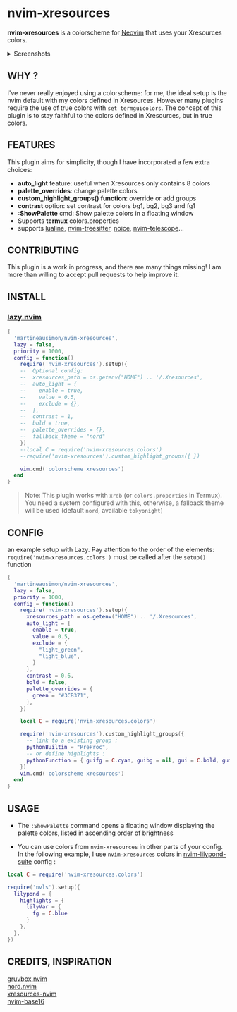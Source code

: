 # nvim-xresources

**nvim-xresources** is a colorscheme for [Neovim](https://github.com/neovim/neovim) that uses your Xresources colors.

<details>
<summary>Screenshots</summary>

* with Nord Xresources:

<p align="center">
<img src="https://user-images.githubusercontent.com/89019438/260228482-b3813460-0361-4484-a7cd-9c06df0e3dfd.png" style="max-width: 70%;">
</p>

* with a kind of Gruvbox Xresources:

<p align="center">
<img src="https://user-images.githubusercontent.com/89019438/260228595-bae7713a-d58d-43a4-9fc0-18eef2f02ea7.png" style="max-width: 70%;">
</p>

* with Manjaro i3wm Xresources:

<p align="center">
<img src="https://user-images.githubusercontent.com/89019438/260228869-4163230d-2f5a-41a7-9b64-05e50c17dff9.png" style="max-width: 70%;">
</p>
</details>

## WHY ?

I've never really enjoyed using a colorscheme: for me, the ideal setup is the nvim default with my colors defined in Xresources. However many plugins require the use of true colors with `set termguicolors`. The concept of this plugin is to stay faithful to the colors defined in Xresources, but in true colors.

## FEATURES

This plugin aims for simplicity, though I have incorporated a few extra choices:

* **auto_light** feature: useful when Xresources only contains 8 colors
* **palette_overrides**: change palette colors
* **custom_highlight_groups() function**: override or add groups
* **contrast** option: set contrast for colors bg1, bg2, bg3 and fg1
* **:ShowPalette** cmd: Show palette colors in a floating window
* Supports **termux** colors.properties
* supports [lualine](https://github.com/nvim-lualine/lualine.nvim), [nvim-treesitter](https://github.com/nvim-treesitter/nvim-treesitter), [noice](https://github.com/folke/noice.nvim), [nvim-telescope](https://github.com/nvim-telescope/telescope.nvim)...

## CONTRIBUTING

This plugin is a work in progress, and there are many things missing! I am more than willing to accept pull requests to help improve it.

## INSTALL

### [lazy.nvim](https://github.com/folke/lazy.nvim)

```lua
{
  'martineausimon/nvim-xresources',
  lazy = false,
  priority = 1000,
  config = function()
    require('nvim-xresources').setup({
    --  Optional config:
    --  xresources_path = os.getenv("HOME") .. '/.Xresources',
    --  auto_light = {
    --    enable = true,
    --    value = 0.5,
    --    exclude = {},
    --  },
    --  contrast = 1,
    --  bold = true,
    --  palette_overrides = {},
    --  fallback_theme = "nord"
    })
    --local C = require('nvim-xresources.colors')
    --require('nvim-xresources').custom_highlight_groups({ })

    vim.cmd('colorscheme xresources')
  end
}
```

> Note: This plugin works with `xrdb` (or `colors.properties` in Termux). You need a system configured with this, otherwise, a fallback theme will be used (default `nord`, available `tokyonight`)

## CONFIG

an example setup with Lazy. Pay attention to the order of the elements: `require('nvim-xresources.colors')` must be called after the `setup()` function

```lua
{
  'martineausimon/nvim-xresources',
  lazy = false,
  priority = 1000,
  config = function()
    require('nvim-xresources').setup({
      xresources_path = os.getenv("HOME") .. '/.Xresources',
      auto_light = {
        enable = true,
        value = 0.5,
        exclude = {
          "light_green",
          "light_blue",
        }
      },
      contrast = 0.6,
      bold = false,
      palette_overrides = {
        green = "#3CB371",
      },
    })

    local C = require('nvim-xresources.colors')

    require('nvim-xresources').custom_highlight_groups({
      -- link to a existing group :
      pythonBuiltin = "PreProc",
      -- or define highlights :
      pythonFunction = { guifg = C.cyan, guibg = nil, gui = C.bold, guisp = nil }, -- use "bold" if you want to bypass bold true/false option
    })
    vim.cmd('colorscheme xresources')
  end
}
```

## USAGE

* The `:ShowPalette` command opens a floating window displaying the palette colors, listed in ascending order of brightness

* You can use colors from `nvim-xresources` in other parts of your config. In the following example, I use `nvim-xresources` colors in [nvim-lilypond-suite](https://github.com/martineausimon/nvim-lilypond-suite) config :

```lua
local C = require('nvim-xresources.colors')

require('nvls').setup({
  lilypond = {
    highlights = { 
      lilyVar = { 
        fg = C.blue 
      }
    },
  },
})

```

## CREDITS, INSPIRATION

[gruvbox.nvim](https://github.com/ellisonleao/gruvbox.nvim)  
[nord.nvim](https://github.com/shaunsingh/nord.nvim)  
[xresources-nvim](https://github.com/nekonako/xresources-nvim)  
[nvim-base16](https://github.com/RRethy/nvim-base16)  
